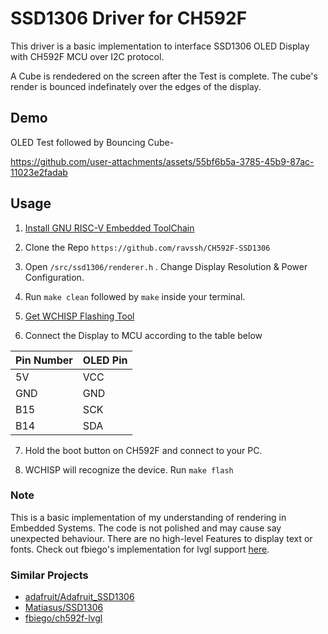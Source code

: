 # SSD1306 Driver for CH592F
This driver is a basic implementation to interface SSD1306 OLED Display with CH592F MCU over I2C protocol.

A Cube is rendedered on the screen after the Test is complete. The cube's render is bounced indefinately over the edges of the display.

 ## Demo

OLED Test followed by Bouncing Cube-

https://github.com/user-attachments/assets/55bf6b5a-3785-45b9-87ac-11023e2fadab



## Usage
1) [Install GNU RISC-V Embedded ToolChain](https://github.com/xpack-dev-tools/riscv-none-elf-gcc-xpack)

2) Clone the Repo `https://github.com/ravssh/CH592F-SSD1306`

3) Open  `/src/ssd1306/renderer.h` . Change Display Resolution & Power Configuration.

4) Run `make clean` followed by `make` inside your terminal.

5) [Get WCHISP Flashing Tool](https://github.com/ch32-rs/wchisp)

6) Connect the Display to MCU according to the table below

|   Pin Number  |   OLED Pin    |
| ------------- | ------------- |
|      5V       |      VCC      |
|      GND      |      GND      |
|      B15      |      SCK      |
|      B14      |      SDA      |

7) Hold the boot button on CH592F and connect to your PC.

8) WCHISP will recognize the device. Run `make flash`


### Note
This is a basic implementation of my understanding of rendering in Embedded Systems. The code is not polished and may cause say unexpected behaviour.
There are no high-level Features to display text or fonts. Check out fbiego's implementation for lvgl support [here](fbiego/ch592f-lvgl).


### Similar Projects
 - [adafruit/Adafruit_SSD1306](https://github.com/adafruit/Adafruit_SSD1306)
 - [Matiasus/SSD1306](https://github.com/Matiasus/SSD1306)
 - [fbiego/ch592f-lvgl](https://github.com/fbiego/ch592f-lvgl)

